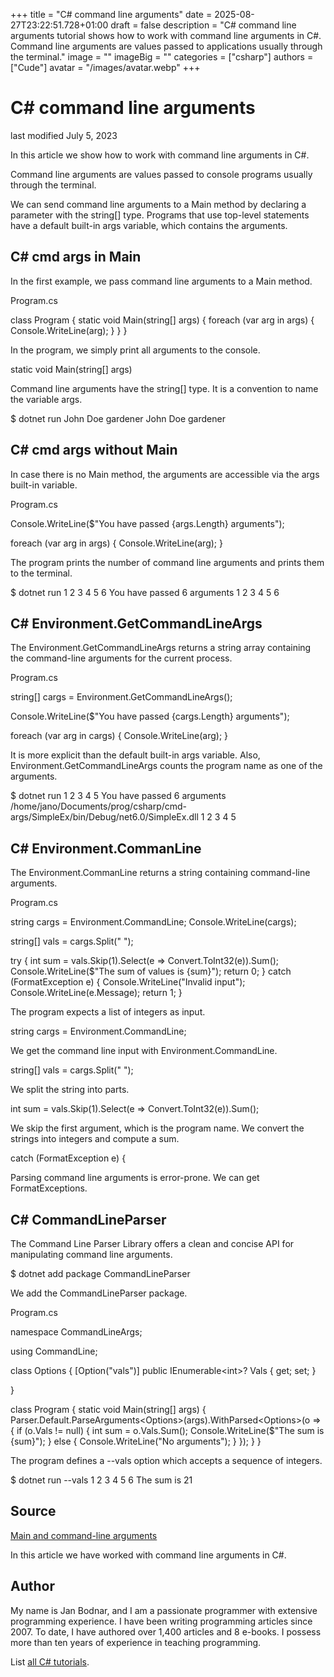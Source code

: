 +++
title = "C# command line arguments"
date = 2025-08-27T23:22:51.728+01:00
draft = false
description = "C# command line arguments tutorial shows how
to work with command line arguments in C#. Command line arguments are values
passed to applications usually through the terminal."
image = ""
imageBig = ""
categories = ["csharp"]
authors = ["Cude"]
avatar = "/images/avatar.webp"
+++

# C# command line arguments

last modified July 5, 2023

 

In this article we show how to work with command line arguments in C#.

Command line arguments are values passed to console programs usually through the
terminal.

We can send command line arguments to a Main method by declaring
a parameter with the string[] type. Programs that use top-level
statements have a default built-in args variable, which contains
the arguments.

## C# cmd args in Main

In the first example, we pass command line arguments to a Main
method.

Program.cs
  

class Program
{
    static void Main(string[] args)
    {
        foreach (var arg in args)
        {
            Console.WriteLine(arg);
        }
    }
}

In the program, we simply print all arguments to the console.

static void Main(string[] args)

Command line arguments have the string[] type. It is a convention
to name the variable args.

$ dotnet run John Doe gardener
John
Doe
gardener

## C# cmd args without Main

In case there is no Main method, the arguments are accessible via 
the args built-in variable.

Program.cs
  

Console.WriteLine($"You have passed {args.Length} arguments");

foreach (var arg in args)
{
    Console.WriteLine(arg);
}

The program prints the number of command line arguments and prints them to the 
terminal.

$ dotnet run 1 2 3 4 5 6
You have passed 6 arguments
1
2
3
4
5
6

## C# Environment.GetCommandLineArgs

The Environment.GetCommandLineArgs returns a string array
containing the command-line arguments for the current process. 

Program.cs
  

string[] cargs = Environment.GetCommandLineArgs();

Console.WriteLine($"You have passed {cargs.Length} arguments");

foreach (var arg in cargs)
{
    Console.WriteLine(arg);
}

It is more explicit than the default built-in args variable. Also, 
Environment.GetCommandLineArgs counts the program name as one of 
the arguments.

$ dotnet run 1 2 3 4 5 
You have passed 6 arguments
/home/jano/Documents/prog/csharp/cmd-args/SimpleEx/bin/Debug/net6.0/SimpleEx.dll
1
2
3
4
5

## C# Environment.CommanLine

The Environment.CommanLine returns a string containing command-line
arguments.

Program.cs
  

string cargs = Environment.CommandLine;
Console.WriteLine(cargs);

string[] vals = cargs.Split(" ");

try
{
    int sum = vals.Skip(1).Select(e =&gt; Convert.ToInt32(e)).Sum();
    Console.WriteLine($"The sum of values is {sum}");
    return 0;
}
catch (FormatException e)
{
    Console.WriteLine("Invalid input");
    Console.WriteLine(e.Message);
    return 1;
}

The program expects a list of integers as input.

string cargs = Environment.CommandLine;

We get the command line input with Environment.CommandLine.

string[] vals = cargs.Split(" ");

We split the string into parts.

int sum = vals.Skip(1).Select(e =&gt; Convert.ToInt32(e)).Sum();

We skip the first argument, which is the program name. We convert the strings 
into integers and compute a sum.

catch (FormatException e)
{

Parsing command line arguments is error-prone. We can get
FormatExceptions.

## C# CommandLineParser

The Command Line Parser Library offers a clean and concise API for manipulating
command line arguments.

$ dotnet add package CommandLineParser

We add the CommandLineParser package.

Program.cs
  

namespace CommandLineArgs;

using CommandLine;

class Options
{
    [Option("vals")]
    public IEnumerable&lt;int&gt;? Vals { get; set; }

}

class Program
{
    static void Main(string[] args)
    {
        Parser.Default.ParseArguments&lt;Options&gt;(args).WithParsed&lt;Options&gt;(o =&gt;
        {
            if (o.Vals != null)
            {
                int sum = o.Vals.Sum();
                Console.WriteLine($"The sum is {sum}");
            }
            else
            {
                Console.WriteLine("No arguments");
            }
        });
    }
}

The program defines a --vals option which accepts a sequence of 
integers.

$ dotnet run --vals 1 2 3 4 5 6
The sum is 21

## Source

[Main and command-line arguments](https://learn.microsoft.com/en-us/dotnet/csharp/fundamentals/program-structure/main-command-line)

In this article we have worked with command line arguments in C#.

## Author

My name is Jan Bodnar, and I am a passionate programmer with extensive
programming experience. I have been writing programming articles since 2007.
To date, I have authored over 1,400 articles and 8 e-books. I possess more
than ten years of experience in teaching programming.

List [all C# tutorials](/csharp/).
